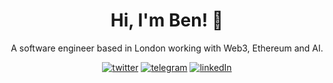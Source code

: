 <div align="center">

# Hi, I'm Ben! :wave:

A software engineer based in London working with Web3, Ethereum and AI.

<p>
  <a href="https://twitter.com/mrbaessler"><img src="https://img.shields.io/badge/Twitter-1DA1F2?style=for-the-badge&logo=twitter&logoColor=white" alt="twitter"/></a>
  <a href="https://t.me/benbaessler"><img src="https://img.shields.io/badge/Telegram-2CA5E0?style=for-the-badge&logo=telegram&logoColor=white" alt="telegram"/></a>
  <a href="https://linkedin.com/in/benbaessler"><img src="https://img.shields.io/badge/LinkedIn-0077B5?style=for-the-badge&logo=linkedin&logoColor=white" alt="linkedIn"/></a>
</p>
